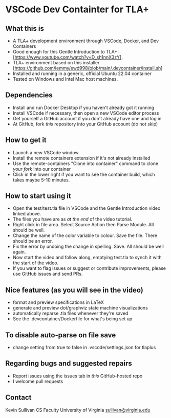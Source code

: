 # VSCode Dev Containter for TLA+  

## What this is

- A TLA+ development environment through VSCode, Docker, and Dev Containers
- Good enough for this Gentle Introduction to TLA+: [https://www.youtube.com/watch?v=D_sh1nnX3zY]. 
- TLA+ environment based on this installer [https://github.com/lemmy/ewd998/blob/main/.devcontainer/install.sh]
- Installed and running in a generic, official Ubuntu 22.04 container
- Tested on Windows and Intel Mac host machines.


## Dependencies

- Install and run Docker Desktop if you haven't already got it running
- Install VSCode if necessary, then open a new VSCode editor process
- Get yourself a GitHub account if you don't already have one and log in
- At GitHub, fork *this* repository into your GitHub account (do not skip)

## How to get it

- Launch a new VSCode window
- Install the remote containers extension if it's not already installed
- Use the remote-containers "Clone into container" command to clone *your fork* into our container
- Click in the lower right if you want to see the container build, which takes maybe 5-10 minutes.

## How to start using it

- Open the test/test.tla file in VSCode and the Gentle Introduction video linked above.
- The files you have are as *at the end* of the video tutorial.
- Right click in file area. Select Source Action then Parse Module. All should be well.
- Change the name of the color variable to colour. Save the file. There should be an error.
- Fix the error by undoing the change in spelling. Save. All should be well again.
- Now start the video and follow along, emptying test.tla to synch it with the start of the video.
- If you want to flag issues or suggest or contribute improvements, please use GitHub issues and send PRs.

## Nice features (as you will see in the video)

- format and preview specifications in LaTeX
- generate and preview dot/graphviz state machine visualizations
- automatically reparse .tla files whenever they're saved
- See the .devcontainer/Dockerfile for what's being set up

## To disable auto-parse on file save

- change setting from true to false in .vscode/settings.json for tlaplus

## Regarding bugs and suggested repairs

- Report issues using the issues tab in *this* GitHub-hosted repo
- I welcome pull requests

## Contact

Kevin Sullivan
CS Faculty
University of Virginia
sullivan@virginia.edu

